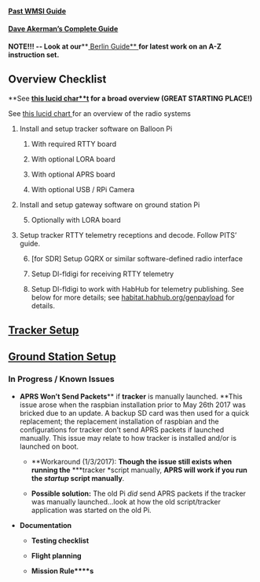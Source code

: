 #### [Past WMSI Guide](https://docs.google.com/document/d/1ZFpF97Y5OiolW6akIYZ9gOIMfNHRjPRHA_6MLmYhKA4/edit)

#### [Dave Akerman’s Complete Guide](http://www.daveakerman.com/?p=1732)

**NOTE!!! -- Look at our****[ Berlin Guide** ](https://docs.google.com/document/d/1Qs4iHLOsIDn_k9iYtV5Rj-4AxdC1OQxgeXO8yhGX0yo/edit#)**for latest work on an A-Z instruction set.**

## Overview Checklist

**See ****[this lucid char**t](https://www.lucidchart.com/documents/edit/68dc35cf-8dc5-4b39-81c2-32f3b6c5494b#)** for a broad overview (GREAT STARTING PLACE!)**

See [this lucid chart ](https://www.lucidchart.com/documents/edit/31c9fb77-cfe0-4ccf-baf6-2958ac448bfc)for an overview of the radio systems

1. Install and setup tracker software on Balloon Pi 

    1. With required RTTY board

    2. With optional LORA board

    3. With optional APRS board

    4. With optional USB / RPi Camera

2. Install and setup gateway software on ground station Pi

    5. Optionally with LORA board

3. Setup tracker RTTY telemetry receptions and decode.  Follow PITS’ guide.

    6. [for SDR] Setup GQRX or similar software-defined radio interface

    7. Setup Dl-fldigi for receiving RTTY telemetry

    8. Setup Dl-fldigi to work with HabHub for telemetry publishing.  See below for more details; see [habitat.habhub.org/genpayload](http://habitat.habhub.org/genpayload) for details.

## [Tracker Setup](https://drive.google.com/open?id=1-A6Nc35wiFbwoCmUa0WW8bS8rhBATjLagRJKLktG1_Q)

## [Ground Station Setup](https://drive.google.com/open?id=1bzXN15sgmevQ5vlYJJ5ax8ZhUK_JHZSXjYKJSROzY5U)

### In Progress / Known Issues

* **APRS Won’t Send Packets**** if ****tracker**** is manually launched.  **This issue arose when the raspbian installation prior to May 26th 2017 was bricked due to an update.  A backup SD card was then used for a quick replacement; the replacement installation of raspbian and the configurations for tracker don’t send APRS packets if launched manually.  This issue may relate to how tracker is installed and/or is launched on boot.

    * **Workaround (1/3/2017): **Though the issue still exists when running the** ***tracker *script manually, **APRS will work if you run the ****_startup_**** script manually**.

    * **Possible solution:** The old Pi *did* send APRS packets if the tracker was manually launched...look at how the old script/tracker application was started on the old Pi.

* **Documentation**

    * **Testing checklist**

    * **Flight planning**

    * **Mission Rule****s**

